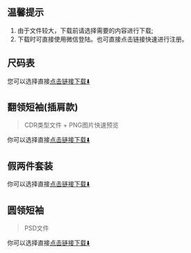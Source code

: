 ## 温馨提示
1. 由于文件较大，下载前请选择需要的内容进行下载;
2. 下载时可直接使用微信登陆。也可直接点击链接快速进行注册。

## 尺码表
您可以选择直接[点击链接下载⬇️](https://www.123684.com/s/0AW0Vv-MtIK)
## 翻领短袖(插肩款)
> CDR类型文件 + PNG图片快速预览

你可以选择直接[点击链接下载⬇️](https://www.123684.com/s/0AW0Vv-wtIK)

## 假两件套装
你可以选择直接[点击链接下载⬇️](https://www.123684.com/s/0AW0Vv-FtIK)

## 圆领短袖
> PSD文件

你可以选择直接[点击链接下载⬇️](https://www.123684.com/s/0AW0Vv-YtIK)



